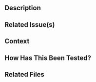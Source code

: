 <!--- Provide a general summary of your changes in the Title above -->
<!--- Don't forget to assign a reviewer and to add the project and the labels (use the tag of the current iteration) -->


## Description
<!--- Describe your changes in detail -->


## Related Issue(s)
<!--- Please link to the issue here -->


## Context
<!--- If it solves a problem, describe the problem and the solution here -->


## How Has This Been Tested?
<!--- Please describe in detail how you tested your changes -->


## Related Files